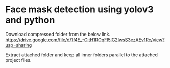 # Face mask detection using yolov3 and python

Download compressed folder from the below link.
https://drive.google.com/file/d/1f4E_-GitH1ROqFl5iG2IwsS3ezAEv1Rc/view?usp=sharing 

Extract attached folder and keep all inner folders parallel to the attached project files.
